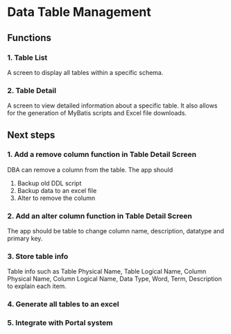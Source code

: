 # Data Table Management
## Functions
### 1. Table List
A screen to display all tables within a specific schema.
### 2. Table Detail
A screen to view detailed information about a specific table. It also allows for the generation of MyBatis scripts and Excel file downloads.

## Next steps
### 1. Add a remove column function in Table Detail Screen
DBA can remove a column from the table.
The app should 
1. Backup old DDL script
2. Backup data to an excel file
3. Alter to remove the column
### 2. Add an alter column function in Table Detail Screen
The app should be table to change column name, description, datatype and primary key.
### 3. Store table info
Table info such as Table Physical Name, Table Logical Name, Column Physical Name, Column Logical Name, Data Type, Word, Term, Description to explain each item.
### 4. Generate all tables to an excel
### 5. Integrate with Portal system

